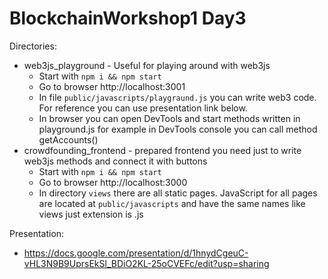 # BlockchainWorkshop1 Day3

Directories:
- web3js_playground - Useful for playing around with web3js
  - Start with `npm i && npm start`
  - Go to browser http://localhost:3001
  - In file `public/javascripts/playgraund.js` you can write web3 code. For reference you can use presentation link below.
  - In browser you can open DevTools and start methods written in playground.js for example in DevTools console you can call method getAccounts()
- crowdfounding_frontend - prepared frontend you need just to write web3js methods and connect it with buttons
  - Start with `npm i && npm start`
  - Go to browser http://localhost:3000
  - In directory `views` there are all static pages. JavaScript for all pages are located at `public/javascripts` and have the same names like views just extension is .js

Presentation:
- https://docs.google.com/presentation/d/1hnydCgeuC-vHL3N9B9UprsEkSl_BDiO2KL-25oCVEFc/edit?usp=sharing